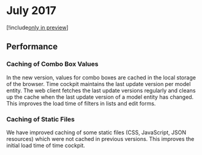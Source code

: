 # July 2017

[!include[only in preview](~/only-in-preview-available.md)]

## Performance

### Caching of Combo Box Values

In the new version, values for combo boxes are cached in the local storage of the browser. Time cockpit maintains the last update version per model entity. The web client fetches the last update versions regularly and cleans up the cache when the last update version of a model entity has changed. This improves the load time of filters in lists and edit forms.

### Caching of Static Files

We have improved caching of some static files (CSS, JavaScript, JSON resources) which were not cached in previous versions. This improves the initial load time of time cockpit.